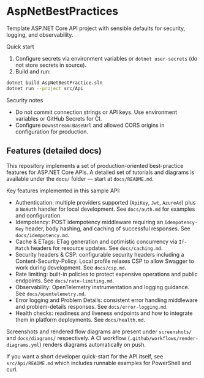 # AspNetBestPractices

Template ASP.NET Core API project with sensible defaults for security, logging, and observability.

Quick start

1. Configure secrets via environment variables or `dotnet user-secrets` (do not store secrets in source).
2. Build and run:

```bash
dotnet build AspNetBestPractice.sln
dotnet run --project src/Api
```

Security notes

- Do not commit connection strings or API keys. Use environment variables or GitHub Secrets for CI.
- Configure `Downstream:BaseUrl` and allowed CORS origins in configuration for production.

## Features (detailed docs)

This repository implements a set of production-oriented best-practice features for ASP.NET Core APIs. A detailed set of tutorials and diagrams is available under the `docs/` folder — start at `docs/README.md`.

Key features implemented in this sample API:

- Authentication: multiple providers supported (`ApiKey`, `Jwt`, `AzureAd`) plus a `NoAuth` handler for local development. See `docs/auth.md` for examples and configuration.
- Idempotency: POST idempotency middleware requiring an `Idempotency-Key` header, body hashing, and caching of successful responses. See `docs/idempotency.md`.
- Cache & ETags: ETag generation and optimistic concurrency via `If-Match` headers for resource updates. See `docs/caching.md`.
- Security headers & CSP: configurable security headers including a Content-Security-Policy. Local profile relaxes CSP to allow Swagger to work during development. See `docs/csp.md`.
- Rate limiting: built-in policies to protect expensive operations and public endpoints. See `docs/rate-limiting.md`.
- Observability: OpenTelemetry instrumentation and logging guidance. See `docs/opentelemetry.md`.
- Error logging and Problem Details: consistent error handling middleware and problem-details responses. See `docs/error-logging.md`.
- Health checks: readiness and liveness endpoints and how to integrate them in platform deployments. See `docs/health.md`.

Screenshots and rendered flow diagrams are present under `screenshots/` and `docs/diagrams/` respectively. A CI workflow (`.github/workflows/render-diagrams.yml`) renders diagrams automatically on push.

If you want a short developer quick-start for the API itself, see `src/Api/README.md` which includes runnable examples for PowerShell and curl.
